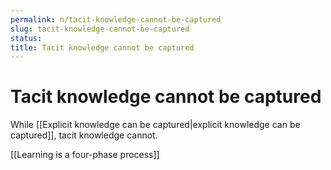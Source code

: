 ```yaml
---
permalink: n/tacit-knowledge-cannot-be-captured
slug: tacit-knowledge-cannot-be-captured
status: 
title: Tacit knowledge cannot be captured
---
```

# Tacit knowledge cannot be captured

While [[Explicit knowledge can be captured|explicit knowledge can be captured]], tacit knowledge cannot.

[[Learning is a four-phase process]]
